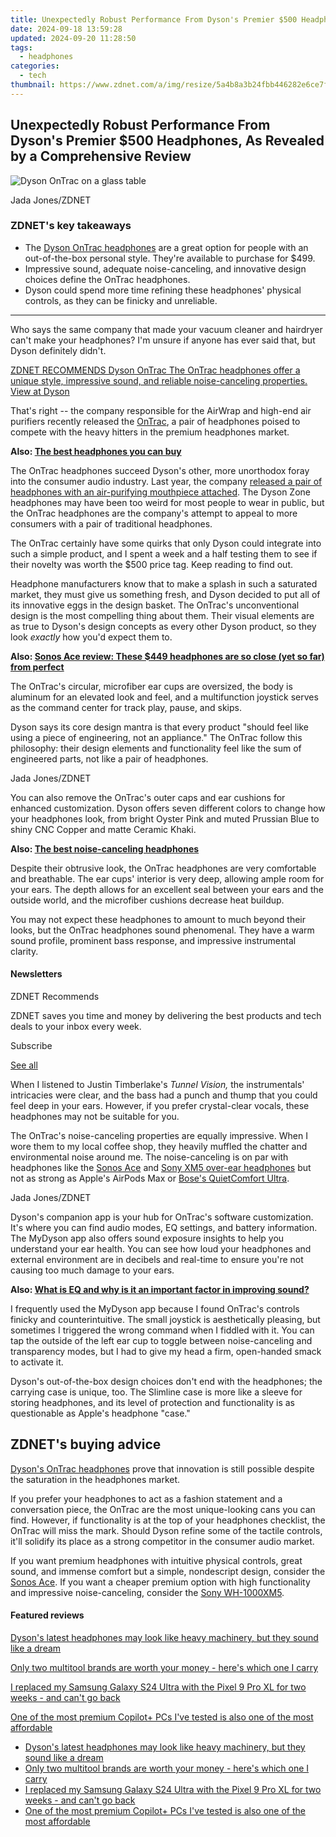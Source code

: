 ```yaml
---
title: Unexpectedly Robust Performance From Dyson's Premier $500 Headphones, As Revealed by a Comprehensive Review
date: 2024-09-18 13:59:28
updated: 2024-09-20 11:28:50
tags:
  - headphones
categories:
  - tech
thumbnail: https://www.zdnet.com/a/img/resize/5a4b8a3b24fbb446282e6ce7fa80a6a378391802/2024/08/22/641a3b5b-6746-4ae6-96ef-b2dfa53136a6/ontrac-3.jpg?width=278&height=156&fit=crop&auto=webp
---
```


## Unexpectedly Robust Performance From Dyson's Premier $500 Headphones, As Revealed by a Comprehensive Review

![Dyson OnTrac on a glass table](https://www.zdnet.com/a/img/resize/bc9ed5c261980f98010653a2c94718bb6e364d2a/2024/08/22/04f54e6b-f2e8-4fb5-879d-11d3b74ae63a/ontrac-8.jpg?auto=webp&width=1280)

Jada Jones/ZDNET

### ZDNET's key takeaways

* The [Dyson OnTrac headphones](https://click.linksynergy.com/deeplink?id=IokOf8qagZo&mid=36310&u1=zd-%5F%5FCOM%5FCLICK%5FID%5F%5F-dtp&murl=https%3A%2F%2Fwww.dyson.com%2Fheadphones%2Fontrac%2Fcnc-copper) are a great option for people with an out-of-the-box personal style. They're available to purchase for $499.
* Impressive sound, adequate noise-canceling, and innovative design choices define the OnTrac headphones.
* Dyson could spend more time refining these headphones' physical controls, as they can be finicky and unreliable.

---

Who says the same company that made your vacuum cleaner and hairdryer can't make your headphones? I'm unsure if anyone has ever said that, but Dyson definitely didn't. 

[ZDNET RECOMMENDS Dyson OnTrac The OnTrac headphones offer a unique style, impressive sound, and reliable noise-canceling properties. View at Dyson](https://click.linksynergy.com/deeplink?id=IokOf8qagZo&mid=36310&u1=zd-%5F%5FCOM%5FCLICK%5FID%5F%5F-dtp&murl=https%3A%2F%2Fwww.dyson.com%2Fheadphones%2Fontrac%2Fcnc-copper)

That's right -- the company responsible for the AirWrap and high-end air purifiers recently released the [OnTrac](https://click.linksynergy.com/deeplink?id=IokOf8qagZo&mid=36310&u1=zd-%5F%5FCOM%5FCLICK%5FID%5F%5F-dtp&murl=https%3A%2F%2Fwww.dyson.com%2Fheadphones%2Fontrac%2Fcnc-copper), a pair of headphones poised to compete with the heavy hitters in the premium headphones market.

**Also: [The best headphones you can buy](https://www.zdnet.com/article/best-headphones/)**

The OnTrac headphones succeed Dyson's other, more unorthodox foray into the consumer audio industry. Last year, the company [released a pair of headphones with an air-purifying mouthpiece attached](https://www.zdnet.com/article/dysons-new-air-purifying-noise-cancelling-headphones-have-a-launch-date-and-a-hefty-price-tag/). The Dyson Zone headphones may have been too weird for most people to wear in public, but the OnTrac headphones are the company's attempt to appeal to more consumers with a pair of traditional headphones.

The OnTrac certainly have some quirks that only Dyson could integrate into such a simple product, and I spent a week and a half testing them to see if their novelty was worth the $500 price tag. Keep reading to find out.

Headphone manufacturers know that to make a splash in such a saturated market, they must give us something fresh, and Dyson decided to put all of its innovative eggs in the design basket. The OnTrac's unconventional design is the most compelling thing about them. Their visual elements are as true to Dyson's design concepts as every other Dyson product, so they look _exactly_ how you'd expect them to.

**Also: [Sonos Ace review: These $449 headphones are so close (yet so far) from perfect](https://www.zdnet.com/article/sonos-ace-review/)**

The OnTrac's circular, microfiber ear cups are oversized, the body is aluminum for an elevated look and feel, and a multifunction joystick serves as the command center for track play, pause, and skips.

Dyson says its core design mantra is that every product "should feel like using a piece of engineering, not an appliance." The OnTrac follow this philosophy: their design elements and functionality feel like the sum of engineered parts, not like a pair of headphones.

Jada Jones/ZDNET

You can also remove the OnTrac's outer caps and ear cushions for enhanced customization. Dyson offers seven different colors to change how your headphones look, from bright Oyster Pink and muted Prussian Blue to shiny CNC Copper and matte Ceramic Khaki.

**Also: [The best noise-canceling headphones](https://www.zdnet.com/article/best-noise-canceling-headphones/)**

Despite their obtrusive look, the OnTrac headphones are very comfortable and breathable. The ear cups' interior is very deep, allowing ample room for your ears. The depth allows for an excellent seal between your ears and the outside world, and the microfiber cushions decrease heat buildup.

You may not expect these headphones to amount to much beyond their looks, but the OnTrac headphones sound phenomenal. They have a warm sound profile, prominent bass response, and impressive instrumental clarity. 

#### Newsletters

ZDNET Recommends

ZDNET saves you time and money by delivering the best products and tech deals to your inbox every week.

 Subscribe

[See all](https://www.zdnet.com/newsletters/)

When I listened to Justin Timberlake's _Tunnel Vision,_ the instrumentals' intricacies were clear, and the bass had a punch and thump that you could feel deep in your ears. However, if you prefer crystal-clear vocals, these headphones may not be suitable for you.

The OnTrac's noise-canceling properties are equally impressive. When I wore them to my local coffee shop, they heavily muffled the chatter and environmental noise around me. The noise-canceling is on par with headphones like the [Sonos Ace](https://www.zdnet.com/article/sonos-ace-review/) and [Sony XM5 over-ear headphones](https://www.zdnet.com/article/sony-wh-1000xm5-wireless-noise-canceling-headphones-review/) but not as strong as Apple's AirPods Max or [Bose's QuietComfort Ultra](https://www.zdnet.com/article/bose-quietcomfort-ultra-headphones-review/). 

Jada Jones/ZDNET

Dyson's companion app is your hub for OnTrac's software customization. It's where you can find audio modes, EQ settings, and battery information. The MyDyson app also offers sound exposure insights to help you understand your ear health. You can see how loud your headphones and external environment are in decibels and real-time to ensure you're not causing too much damage to your ears.

**Also: [What is EQ and why is it an important factor in improving sound?](https://www.zdnet.com/article/what-is-eq-and-why-is-it-an-important-factor-in-improving-sound/)**

I frequently used the MyDyson app because I found OnTrac's controls finicky and counterintuitive. The small joystick is aesthetically pleasing, but sometimes I triggered the wrong command when I fiddled with it. You can tap the outside of the left ear cup to toggle between noise-canceling and transparency modes, but I had to give my head a firm, open-handed smack to activate it.

Dyson's out-of-the-box design choices don't end with the headphones; the carrying case is unique, too. The Slimline case is more like a sleeve for storing headphones, and its level of protection and functionality is as questionable as Apple's headphone "case." 

## ZDNET's buying advice

[Dyson's OnTrac headphones](https://click.linksynergy.com/deeplink?id=IokOf8qagZo&mid=36310&u1=zd-%5F%5FCOM%5FCLICK%5FID%5F%5F-dtp&murl=https%3A%2F%2Fwww.dyson.com%2Fheadphones%2Fontrac%2Fcnc-copper) prove that innovation is still possible despite the saturation in the headphones market. 

If you prefer your headphones to act as a fashion statement and a conversation piece, the OnTrac are the most unique-looking cans you can find. However, if functionality is at the top of your headphones checklist, the OnTrac will miss the mark. Should Dyson refine some of the tactile controls, it'll solidify its place as a strong competitor in the consumer audio market. 

If you want premium headphones with intuitive physical controls, great sound, and immense comfort but a simple, nondescript design, consider the [Sonos Ace](https://buy.geni.us/Proxy.ashx?TSID=368250&GR%5FURL=https%3A%2F%2Fwww.amazon.com%2FSonos-Ace-Wireless-Headphones-Cancellation%2Fdp%2FB0CYHGTMNH%3Ftag%3Dzd-buy-button-20%26ascsubtag%3D%5F%5FCOM%5FCLICK%5FID%5F%5F%7C58c993fe-8273-4c90-9ab1-72fffbcc759a%7Cdtp&dtb=1). If you want a cheaper premium option with high functionality and impressive noise-canceling, consider the [Sony WH-1000XM5](https://buy.geni.us/Proxy.ashx?TSID=368250&GR%5FURL=https%3A%2F%2Fwww.amazon.com%2FSony-WH-1000XM5-Headphones-Hands-Free-WH1000XM5%2Fdp%2FB0BXYCS74H%3Ftag%3Dzd-buy-button-20%26ascsubtag%3D%5F%5FCOM%5FCLICK%5FID%5F%5F%7C58c993fe-8273-4c90-9ab1-72fffbcc759a%7Cdtp&dtb=1). 

#### Featured reviews

[Dyson's latest headphones may look like heavy machinery, but they sound like a dream](https://www.zdnet.com/article/i-tested-dysons-500-flagship-headphones-and-theyre-more-competitive-than-expected/ "Dyson's latest headphones may look like heavy machinery, but they sound like a dream")

[Only two multitool brands are worth your money - here's which one I carry](https://www.zdnet.com/article/only-two-multitool-brands-are-worth-your-money-heres-which-one-i-carry/ "Only two multitool brands are worth your money - here's which one I carry")

[I replaced my Samsung Galaxy S24 Ultra with the Pixel 9 Pro XL for two weeks - and can't go back](https://www.zdnet.com/article/i-replaced-my-samsung-galaxy-s24-ultra-with-the-pixel-9-pro-xl-for-two-weeks-and-cant-go-back/ "I replaced my Samsung Galaxy S24 Ultra with the Pixel 9 Pro XL for two weeks - and can't go back")

[One of the most premium Copilot+ PCs I've tested is also one of the most affordable](https://www.zdnet.com/article/one-of-the-most-premium-copilot-pcs-ive-tested-is-also-one-of-the-most-affordable/ "One of the most premium Copilot+ PCs I've tested is also one of the most affordable")

* [Dyson's latest headphones may look like heavy machinery, but they sound like a dream](https://www.zdnet.com/article/i-tested-dysons-500-flagship-headphones-and-theyre-more-competitive-than-expected/ "Dyson's latest headphones may look like heavy machinery, but they sound like a dream")
* [Only two multitool brands are worth your money - here's which one I carry](https://www.zdnet.com/article/only-two-multitool-brands-are-worth-your-money-heres-which-one-i-carry/ "Only two multitool brands are worth your money - here's which one I carry")
* [I replaced my Samsung Galaxy S24 Ultra with the Pixel 9 Pro XL for two weeks - and can't go back](https://www.zdnet.com/article/i-replaced-my-samsung-galaxy-s24-ultra-with-the-pixel-9-pro-xl-for-two-weeks-and-cant-go-back/ "I replaced my Samsung Galaxy S24 Ultra with the Pixel 9 Pro XL for two weeks - and can't go back")
* [One of the most premium Copilot+ PCs I've tested is also one of the most affordable](https://www.zdnet.com/article/one-of-the-most-premium-copilot-pcs-ive-tested-is-also-one-of-the-most-affordable/ "One of the most premium Copilot+ PCs I've tested is also one of the most affordable")

<ins class="adsbygoogle"
     style="display:block"
     data-ad-format="autorelaxed"
     data-ad-client="ca-pub-7571918770474297"
     data-ad-slot="1223367746"></ins>



<ins class="adsbygoogle"
     style="display:block"
     data-ad-client="ca-pub-7571918770474297"
     data-ad-slot="8358498916"
     data-ad-format="auto"
     data-full-width-responsive="true"></ins>

